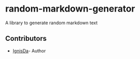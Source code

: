 # random-markdown-generator

A library to generate random markdown text

## Contributors

- [IgnisDa](https://github.com/IgnisDa/)- Author

